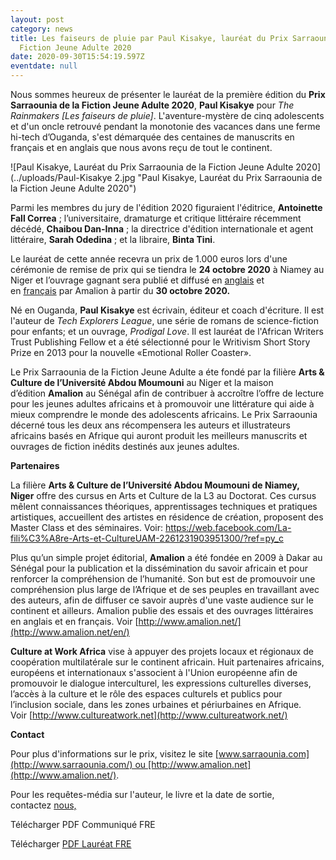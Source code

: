 ```yaml
---
layout: post
category: news
title: Les faiseurs de pluie par Paul Kisakye, lauréat du Prix Sarraounia de la
  Fiction Jeune Adulte 2020
date: 2020-09-30T15:54:19.597Z
eventdate: null
---
```

Nous sommes heureux de présenter le lauréat de la première édition du **Prix Sarraounia de la Fiction Jeune Adulte 2020**, **Paul Kisakye** pour *The Rainmakers \[Les faiseurs de pluie]*. L'aventure-mystère de cinq adolescents et d'un oncle retrouvé pendant la monotonie des vacances dans une ferme hi-tech d’Ouganda, s'est démarquée des centaines de manuscrits en français et en anglais que nous avons reçu de tout le continent.

![Paul Kisakye, Lauréat du Prix Sarraounia de la Fiction Jeune Adulte 2020](../uploads/Paul-Kisakye 2.jpg "Paul Kisakye, Lauréat du Prix Sarraounia de la Fiction Jeune Adulte 2020")

Parmi les membres du jury de l'édition 2020 figuraient l'éditrice, **Antoinette Fall Correa** ; l’universitaire, dramaturge et critique littéraire récemment décédé, **Chaibou Dan-Inna** ; la directrice d'édition internationale et agent littéraire, **Sarah Odedina** ; et la libraire, **Binta Tini**.

Le lauréat de cette année recevra un prix de 1.000 euros lors d'une cérémonie de remise de prix qui se tiendra le **24 octobre 2020** à Niamey au Niger et l’ouvrage gagnant sera publié et diffusé en [anglais](http://www.amalion.net/catalogue_en/item/the_rainmakers/ "The Rainmakers") et en [français](http://www.amalion.net/catalogue_en/item/les_faiseurs_de_pluie/ "Les faiseurs de pluie") par Amalion à partir du **30 octobre 2020.**

Né en Ouganda, **Paul Kisakye** est écrivain, éditeur et coach d'écriture. Il est l'auteur de *Tech Explorers League*, une série de romans de science-fiction pour enfants; et un ouvrage, *Prodigal Love*. Il est lauréat de l'African Writers Trust Publishing Fellow et a été sélectionné pour le Writivism Short Story Prize en 2013 pour la nouvelle «Emotional Roller Coaster».

Le Prix Sarraounia de la Fiction Jeune Adulte a éte fondé par la filière **Arts & Culture de l’Université Abdou Moumouni** au Niger et la maison d’édition **Amalion** au Sénégal afin de contribuer à accroître l’offre de lecture pour les jeunes adultes africains et à promouvoir une littérature qui aide à mieux comprendre le monde des adolescents africains. Le Prix Sarraounia décerné tous les deux ans récompensera les auteurs et illustrateurs africains basés en Afrique qui auront produit les meilleurs manuscrits et ouvrages de fiction inédits destinés aux jeunes adultes.

**Partenaires**

La filière **Arts & Culture de l’Université Abdou Moumouni de Niamey, Niger** offre des cursus en Arts et Culture de la L3 au Doctorat. Ces cursus mêlent connaissances théoriques, apprentissages techniques et pratiques artistiques, accueillent des artistes en résidence de création, proposent des Master Class et des séminaires. Voir: <https://web.facebook.com/La-fili%C3%A8re-Arts-et-CultureUAM-2261231903951300/?ref=py_c>

Plus qu’un simple projet éditorial, **Amalion** a été fondée en 2009 à Dakar au Sénégal pour la publication et la dissémination du savoir africain et pour renforcer la compréhension de l’humanité. Son but est de promouvoir une compréhension plus large de l’Afrique et de ses peuples en travaillant avec des auteurs, afin de diffuser ce savoir auprès d'une vaste audience sur le continent et ailleurs. Amalion publie des essais et des ouvrages littéraires en anglais et en français. Voir [http://www.amalion.net/](http://www.amalion.net/en/)

**Culture at Work Africa** vise à appuyer des projets locaux et régionaux de coopération multilatérale sur le continent africain. Huit partenaires africains, européens et internationaux s'associent à l'Union européenne afin de promouvoir le dialogue interculturel, les expressions culturelles diverses, l’accès à la culture et le rôle des espaces culturels et publics pour l’inclusion sociale, dans les zones urbaines et périurbaines en Afrique. Voir [http://www.cultureatwork.net](http://www.cultureatwork.net/)

**Contact**

Pour plus d'informations sur le prix, visitez le site [www.sarraounia.com](http://www.sarraounia.com/) ou [http://www.amalion.net](http://www.amalion.net/).

Pour les requêtes-média sur l'auteur, le livre et la date de sortie, contactez [nous,](http://sarraounia.com/fr/contact-2/ "Prix Sarraounia ") 

Télécharger PDF Communiqué FRE

Télécharger [PDF Lauréat FRE](uploads/winner-sarraouniaprize-eng.pdf)